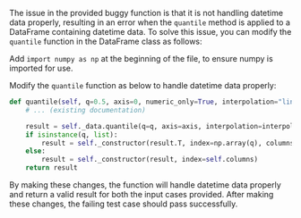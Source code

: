 The issue in the provided buggy function is that it is not handling datetime data properly, resulting in an error when the `quantile` method is applied to a DataFrame containing datetime data. To solve this issue, you can modify the `quantile` function in the DataFrame class as follows:

Add `import numpy as np` at the beginning of the file, to ensure numpy is imported for use.

Modify the `quantile` function as below to handle datetime data properly:

```python
def quantile(self, q=0.5, axis=0, numeric_only=True, interpolation="linear"):
    # ... (existing documentation)

    result = self._data.quantile(q=q, axis=axis, interpolation=interpolation)
    if isinstance(q, list):
        result = self._constructor(result.T, index=np.array(q), columns=self.columns)
    else:
        result = self._constructor(result, index=self.columns)
    return result
```

By making these changes, the function will handle datetime data properly and return a valid result for both the input cases provided. After making these changes, the failing test case should pass successfully.